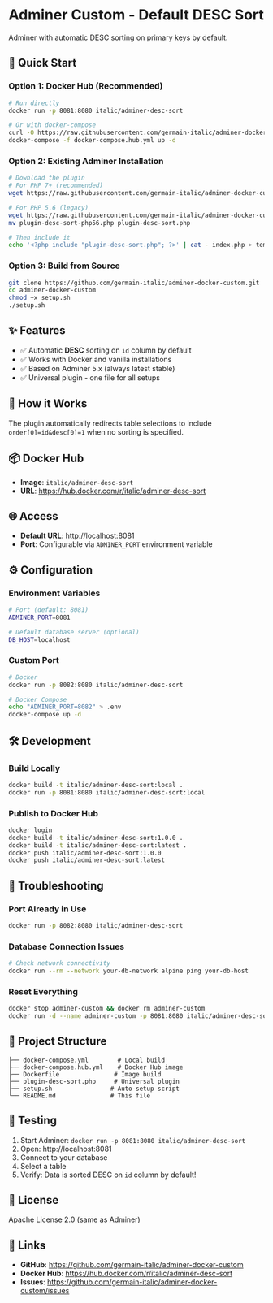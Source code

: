# Adminer Custom - Default DESC Sort

Adminer with automatic DESC sorting on primary keys by default.

## 🚀 Quick Start

### Option 1: Docker Hub (Recommended)

```bash
# Run directly
docker run -p 8081:8080 italic/adminer-desc-sort

# Or with docker-compose
curl -O https://raw.githubusercontent.com/germain-italic/adminer-docker-custom/master/docker-compose.hub.yml
docker-compose -f docker-compose.hub.yml up -d
```

### Option 2: Existing Adminer Installation

```bash
# Download the plugin
# For PHP 7+ (recommended)
wget https://raw.githubusercontent.com/germain-italic/adminer-docker-custom/master/plugin-desc-sort.php

# For PHP 5.6 (legacy)
wget https://raw.githubusercontent.com/germain-italic/adminer-docker-custom/master/plugin-desc-sort-php56.php
mv plugin-desc-sort-php56.php plugin-desc-sort.php

# Then include it
echo '<?php include "plugin-desc-sort.php"; ?>' | cat - index.php > temp && mv temp index.php
```

### Option 3: Build from Source

```bash
git clone https://github.com/germain-italic/adminer-docker-custom.git
cd adminer-docker-custom
chmod +x setup.sh
./setup.sh
```

## ✨ Features

- ✅ Automatic **DESC** sorting on `id` column by default
- ✅ Works with Docker and vanilla installations
- ✅ Based on Adminer 5.x (always latest stable)
- ✅ Universal plugin - one file for all setups

## 🔧 How it Works

The plugin automatically redirects table selections to include `order[0]=id&desc[0]=1` when no sorting is specified.

## 📦 Docker Hub

- **Image**: `italic/adminer-desc-sort`
- **URL**: https://hub.docker.com/r/italic/adminer-desc-sort

## 🌐 Access

- **Default URL**: http://localhost:8081
- **Port**: Configurable via `ADMINER_PORT` environment variable

## ⚙️ Configuration

### Environment Variables

```bash
# Port (default: 8081)
ADMINER_PORT=8081

# Default database server (optional)
DB_HOST=localhost
```

### Custom Port

```bash
# Docker
docker run -p 8082:8080 italic/adminer-desc-sort

# Docker Compose
echo "ADMINER_PORT=8082" > .env
docker-compose up -d
```

## 🛠️ Development

### Build Locally

```bash
docker build -t italic/adminer-desc-sort:local .
docker run -p 8081:8080 italic/adminer-desc-sort:local
```

### Publish to Docker Hub

```bash
docker login
docker build -t italic/adminer-desc-sort:1.0.0 .
docker build -t italic/adminer-desc-sort:latest .
docker push italic/adminer-desc-sort:1.0.0
docker push italic/adminer-desc-sort:latest
```

## 🔧 Troubleshooting

### Port Already in Use
```bash
docker run -p 8082:8080 italic/adminer-desc-sort
```

### Database Connection Issues
```bash
# Check network connectivity
docker run --rm --network your-db-network alpine ping your-db-host
```

### Reset Everything
```bash
docker stop adminer-custom && docker rm adminer-custom
docker run -d --name adminer-custom -p 8081:8080 italic/adminer-desc-sort
```

## 📁 Project Structure

```
├── docker-compose.yml        # Local build
├── docker-compose.hub.yml    # Docker Hub image
├── Dockerfile               # Image build
├── plugin-desc-sort.php     # Universal plugin
├── setup.sh                # Auto-setup script
└── README.md               # This file
```

## 🧪 Testing

1. Start Adminer: `docker run -p 8081:8080 italic/adminer-desc-sort`
2. Open: http://localhost:8081
3. Connect to your database
4. Select a table
5. Verify: Data is sorted DESC on `id` column by default!

## 📄 License

Apache License 2.0 (same as Adminer)

## 🔗 Links

- **GitHub**: https://github.com/germain-italic/adminer-docker-custom
- **Docker Hub**: https://hub.docker.com/r/italic/adminer-desc-sort
- **Issues**: https://github.com/germain-italic/adminer-docker-custom/issues